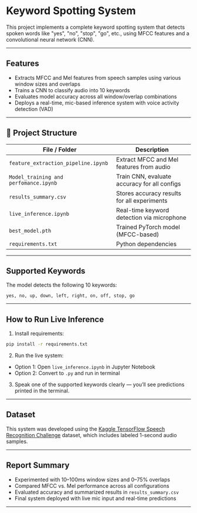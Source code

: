 #  Keyword Spotting System

This project implements a complete keyword spotting system that detects spoken words like "yes", "no", "stop", "go", etc., using MFCC features and a convolutional neural network (CNN).

---

##  Features

- Extracts MFCC and Mel features from speech samples using various window sizes and overlaps
- Trains a CNN to classify audio into 10 keywords
- Evaluates model accuracy across all window/overlap combinations
- Deploys a real-time, mic-based inference system with voice activity detection (VAD)

---

## 📁 Project Structure

| File / Folder                             | Description                                  |
|------------------------------------------|----------------------------------------------|
| `feature_extraction_pipeline.ipynb`      | Extract MFCC and Mel features from audio     |
| `Model_training and perfomance.ipynb`    | Train CNN, evaluate accuracy for all configs |
| `results_summary.csv`                    | Stores accuracy results for all experiments  |
| `live_inference.ipynb`                   | Real-time keyword detection via microphone   |
| `best_model.pth`                         | Trained PyTorch model (MFCC-based)           |
| `requirements.txt`                       | Python dependencies                          |

---

##  Supported Keywords

The model detects the following 10 keywords:

```
yes, no, up, down, left, right, on, off, stop, go
```

---

##  How to Run Live Inference

1.  Install requirements:

```bash
pip install -r requirements.txt
```

2.  Run the live system:

   - Option 1: Open `live_inference.ipynb` in Jupyter Notebook
   - Option 2: Convert to `.py` and run in terminal

3.  Speak one of the supported keywords clearly — you’ll see predictions printed in the terminal.

---

##  Dataset

This system was developed using the [Kaggle TensorFlow Speech Recognition Challenge](https://www.kaggle.com/c/tensorflow-speech-recognition-challenge) dataset, which includes labeled 1-second audio samples.

---

##  Report Summary

- Experimented with 10–100ms window sizes and 0–75% overlaps
- Compared MFCC vs. Mel performance across all configurations
- Evaluated accuracy and summarized results in `results_summary.csv`
- Final system deployed with live mic input and real-time predictions

---